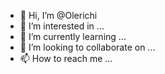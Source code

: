 - 👋 Hi, I’m @Olerichi
- 👀 I’m interested in ...
- 🌱 I’m currently learning ...
- 💞️ I’m looking to collaborate on ...
- 📫 How to reach me ...

<!---
Olerichi/Olerichi is a ✨ special ✨ repository because its `README.md` (this file) appears on your GitHub profile.
You can click the Preview link to take a look at your changes.
--->
